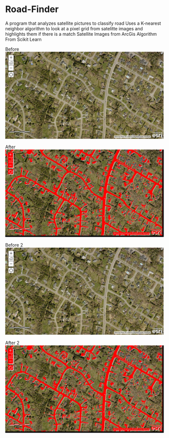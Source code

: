 # Road-Finder
A program that analyzes satellite pictures to classify road
Uses a K-nearest neighbor algorithm to look at a pixel grid from satelitte images and highlights them if there is a match
Satellite Images from ArcGis
Algorithm From Scikit Learn


Before
![](Before.png)


After
![](After.png)

Before 2
![](Before2.png)

After 2
![](After2.png)

